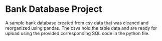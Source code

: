 # Bank Database Project

A sample bank database created from csv data that was cleaned 
and reorganized using pandas. The csvs hold the table data and
are ready for upload using the provided corresponding SQL code in
the python file. 
